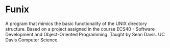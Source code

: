# Funix
A program that mimics the basic functionality of the UNIX directory structure.
Based on a project assigned in the course ECS40 - Software Development and Object-Oriented Programming. Taught by Sean Davis. 
UC Davis Computer Science.
